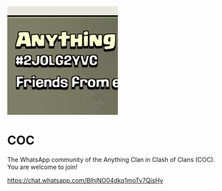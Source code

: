 ![COC clan](Anything-picture.jpg)
# COC
The WhatsApp community of the Anything Clan in Clash of Clans (COC). You are welcome to join!


https://chat.whatsapp.com/BlhjNO04dkq1moTv7QisHy

